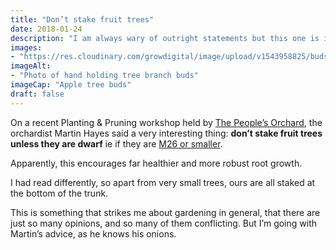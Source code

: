 ```yaml
---
title: "Don’t stake fruit trees"
date: 2018-01-24
description: "I am always wary of outright statements but this one is interesting and time saving"
images: 
- "https://res.cloudinary.com/growdigital/image/upload/v1543958825/buds-38517307965.jpg"
imageAlt: 
- "Photo of hand holding tree branch buds"
imageCap: "Apple tree buds"
draft: false
---
```


On a recent Planting & Pruning workshop held by [The People’s Orchard](http://www.stdogmaelsabbey.org.uk/peoplesorchard), the orchardist Martin Hayes said a very interesting thing: **don’t stake fruit trees unless they are dwarf** ie if they are [M26 or smaller](https://www.forestgarden.wales/blog/rootstock-reference/).

Apparently, this encourages far healthier and more robust root growth.

I had read differently, so apart from very small trees, ours are all staked at the bottom of the trunk.

This is something that strikes me about gardening in general, that there are just so many opinions, and so many of them conflicting. But I’m going with Martin’s advice, as he knows his onions.
